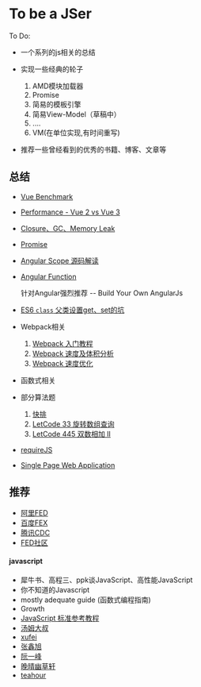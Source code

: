 # To be a JSer
To Do:

* 一个系列的js相关的总结

* 实现一些经典的轮子
    1. AMD模块加载器
    2. Promise
    3. 简易的模板引擎
    4. 简易View-Model（草稿中）
    5. ....
    6. VM(在单位实现,有时间重写)
    
* 推荐一些曾经看到的优秀的书籍、博客、文章等


## 总结
* [Vue Benchmark](sections/benchmark/1.md)
* [Performance - Vue 2 vs Vue 3](sections/benchmark/2.md)
* [Closure、GC、Memory Leak](sections/closure、GC、Memory%20Leak/Closure、GC、Memory%20Leak.md)

* [Promise](sections/promise/promise.md)

* [Angular Scope 源码解读](sections/angular/scope.md)

* [Angular Function](sections/angular/bootstrap.md)

    针对Angular强烈推荐 -- Build Your Own AngularJs

* [ES6 `class` 父类设置get、set的坑](sections/javscript/ES6-class.md)

* Webpack相关
    1. [Webpack 入门教程](sections/webpack/webpack.md)
    2. [Webpack 速度及体积分析](sections/webpack/analysis.md)
    3. [Webpack 速度优化](sections/webpack/profile.md)
    
* 函数式相关

* 部分算法题
    1. [快排](sections/algorithm/quickSort.md)
    2. [LetCode 33 旋转数组查询](sections/algorithm/letcode_33.md)
    3. [LetCode 445 双数相加 II](sections/algorithm/letcode_445.md)

* [requireJS](sections/requireJS/requireJS.md)

* [Single Page Web Application](sections/Single%20Page%20Web%20Application/Single%20Page%20Web%20Application.md)

## 推荐

* [阿里FED](http://taobaofed.org/)
* [百度FEX](http://fex.baidu.com/)
* [腾讯CDC](http://cdc.tencent.com/)
* [FED社区](http://frontenddev.org/)

#### javascript
* 犀牛书、高程三、ppk谈JavaScript、高性能JavaScript
* 你不知道的Javascript
* mostly adequate guide (函数式编程指南)
* Growth
* [JavaScript 标准参考教程](http://javascript.ruanyifeng.com)
* [汤姆大叔](http://www.cnblogs.com/TomXu/)
* [xufei](https://github.com/xufei/blog)
* [张鑫旭](http://www.zhangxinxu.com)
* [阮一峰](http://www.ruanyifeng.com/home.html)
* [晚晴幽草轩](https://jeffjade.com/)
* [teahour](http://teahour.fm/)
